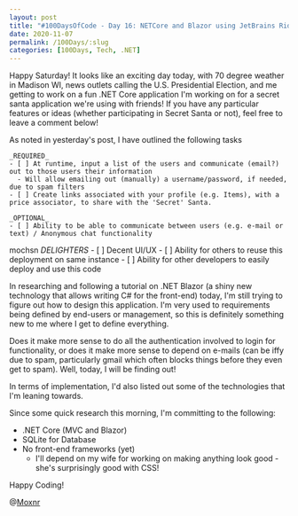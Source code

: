 ```yaml
---
layout: post
title: "#100DaysOfCode - Day 16: NETCore and Blazor using JetBrains Rider on Linux!"
date: 2020-11-07
permalink: /100Days/:slug
categories: [100Days, Tech, .NET]
---
```


Happy Saturday! It looks like an exciting day today, with 70 degree weather in Madison WI, news outlets calling the U.S. Presidential Election, and me getting to work on a fun .NET Core application I'm working on for a secret santa application we're using with friends! If you have any particular features or ideas (whether participating in Secret Santa or not), feel free to leave a comment below!

As noted in yesterday's post, I have outlined the following tasks 

    _REQUIRED_
    - [ ] At runtime, input a list of the users and communicate (email?) out to those users their information
      - Will allow emailing out (manually) a username/password, if needed, due to spam filters
    - [ ] Create links associated with your profile (e.g. Items), with a price associator, to share with the 'Secret' Santa.

    _OPTIONAL_
    - [ ] Ability to be able to communicate between users (e.g. e-mail or text) / Anonymous chat functionality
mochsn
    _DELIGHTERS_
    - [ ] Decent UI/UX
    - [ ] Ability for others to reuse this deployment on same instance
    - [ ] Ability for other developers to easily deploy and use this code

In researching and following a tutorial on .NET Blazor (a shiny new technology that allows writing C# for the front-end) today, I'm still trying to figure out how to design this application. I'm very used to requirements being defined by end-users or management, so this is definitely something new to me where I get to define everything. 

Does it make more sense to do all the authentication involved to login for functionality, or does it make more sense to depend on e-mails (can be iffy due to spam, particularly gmail which often blocks things before they even get to spam). Well, today, I will be finding out!

In terms of implementation, I'd  also listed out some of the technologies that I'm leaning towards. 

Since some quick research this morning, I'm committing to the following:
  -  .NET Core (MVC and Blazor)
  - SQLite for Database
  - No front-end frameworks (yet)
    - I'll depend on my wife for working on making anything look good - she's surprisingly good with CSS!

Happy Coding!

@[Moxnr](https://twitter.com/moxnr)
